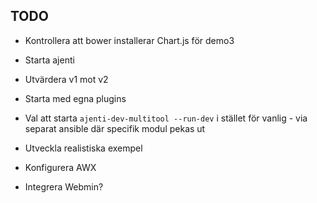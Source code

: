 TODO
----

- Kontrollera att bower installerar Chart.js för demo3
- Starta ajenti
- Utvärdera v1 mot v2
- Starta med egna plugins
- Val att starta `ajenti-dev-multitool --run-dev` i stället för vanlig - via separat ansible där specifik modul pekas ut
- Utveckla realistiska exempel

- Konfigurera AWX
- Integrera Webmin?
